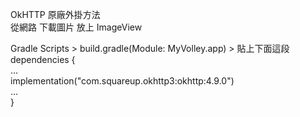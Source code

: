 OkHTTP 原廠外掛方法  
從網路 下載圖片 放上 ImageView
  
Gradle Scripts > build.gradle(Module: MyVolley.app) > 貼上下面這段  
dependencies {  
...  
implementation("com.squareup.okhttp3:okhttp:4.9.0")   
...  
}  
